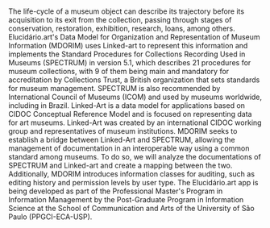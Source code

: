#

The life-cycle of a museum object can describe its trajectory before its acquisition to its exit from the collection, passing through stages of conservation, restoration, exhibition, research, loans, among others. Elucidário.art's Data Model for Organization and Representation of Museum Information (MDORIM) uses Linked-art to represent this information and implements the Standard Procedures for Collections Recording Used in Museums (SPECTRUM) in version 5.1, which describes 21 procedures for museum collections, with 9 of them being main and mandatory for accreditation by Collections Trust, a British organization that sets standards for museum management. SPECTRUM is also recommended by International Council of Museums (ICOM) and used by museums worldwide, including in Brazil. Linked-Art is a data model for applications based on CIDOC Conceptual Reference Model and is focused on  representing data for art museums. Linked-Art was created by an international CIDOC working group and representatives of museum institutions. MDORIM seeks to establish a bridge between Linked-Art and SPECTRUM, allowing the management of documentation in an interoperable way using a common standard among museums. To do so, we will analyze the documentations of SPECTRUM and Linked-art and create a mapping between the two. Additionally, MDORIM introduces information classes for auditing, such as editing history and permission levels by user type. The Elucidário.art app is being developed as part of the Professional Master's Program in Information Management by the Post-Graduate Program in Information Science at the School of Communication and Arts of the University of São Paulo (PPGCI-ECA-USP).
